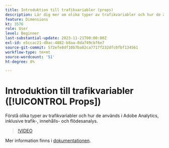 ```yaml
---
title: Introduktion till trafikvariabler (props)
description: Lär dig mer om olika typer av trafikvariabler och hur de används i Adobe Analytics.
feature: Dimensions
kt: 3576
role: User
level: Beginner
last-substantial-update: 2023-11-21T00:00:00Z
exl-id: e5ccac21-d0ac-4882-b8aa-0da749cbf6e7
source-git-commit: 572efe8df10b7ba82ca7717f232dfc0fbf134561
workflow-type: tm+mt
source-wordcount: '51'
ht-degree: 0%

---
```


# Introduktion till trafikvariabler ([!UICONTROL Props])

Förstå olika typer av trafikvariabler och hur de används i Adobe Analytics, inklusive trafik-, innehålls- och flödesanalys.

>[!VIDEO](https://video.tv.adobe.com/v/3429905/?quality=12&learn=on&captions=swe)

Mer information finns i [dokumentationen](https://experienceleague.adobe.com/docs/analytics/components/dimensions/prop.html?lang=sv-SE).
